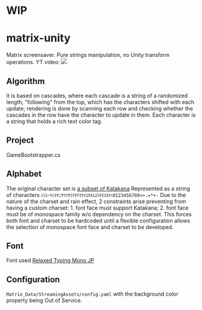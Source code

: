 # WIP
# matrix-unity
Matrix screensaver. Pure strings manipulation, no Unity transform operations. YT video:
[![](https://i.imgur.com/inpPHZ7.png)](https://youtu.be/2bRY7nReeI4)

## Algorithm
It is based on cascades, where each cascade is a string of a randomized length, "following" from the top, which has the characters shifted with each update; rendering is done by scanning each row and checking whether the cascades in the row have the character to update in them.
Each character is a string that holds a rich text color tag.

## Project
GameBootstrapper.cs

## Alphabet
The original character set is [a subset of Katakana](https://scifi.stackexchange.com/questions/137575/is-there-a-list-of-the-symbols-shown-in-the-matrixthe-symbols-rain-how-many)
Represented as a string of characters ```ﾊﾐﾋｰｳｼﾅﾓﾆｻﾜﾂｵﾘｱﾎﾃﾏｹﾒｴｶｷﾑﾕﾗｾﾈｽﾀﾇﾍ0123456789<>.=*+-```
Due to the nature of the charset and rain effect, 2 constraints arise preventing from having a custom charset: 1. font face must support Katakana; 2. font face must be of monospace family w/o dependency on the charset. This forces both font and charset to be hardcoded until a flexible configuration allows the selection of monospace font face and charset to be developed.

## Font
Font used [Relaxed Typing Mono JP](https://github.com/mshioda/relaxed-typing-mono-jp)

## Configuration
```Matrix_Data/StreamingAssets/config.yaml``` with the background color property being Out of Service.
